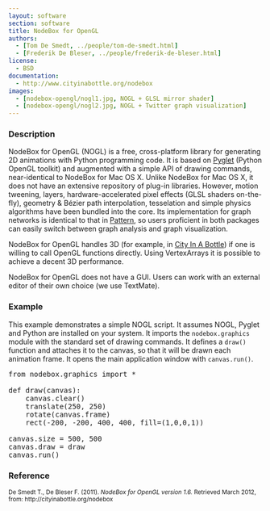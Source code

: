 ```yaml
---
layout: software
section: software
title: NodeBox for OpenGL
authors:
  - [Tom De Smedt, ../people/tom-de-smedt.html]
  - [Frederik De Bleser, ../people/frederik-de-bleser.html]
license:
  - BSD
documentation:
  - http://www.cityinabottle.org/nodebox
images:
  - [nodebox-opengl/nogl1.jpg, NOGL + GLSL mirror shader]
  - [nodebox-opengl/nogl2.jpg, NOGL + Twitter graph visualization]
---
```


<h3>Description</h3>
NodeBox for OpenGL (NOGL) is a free, cross-platform library for generating 2D animations with Python programming code. It is based on <a href="http://www.pyglet.org" class="tag-software">Pyglet</a> (Python OpenGL toolkit) and augmented with a simple API of drawing commands, near-identical to NodeBox for Mac OS X. Unlike NodeBox for Mac OS X, it does not have an extensive repository of plug-in libraries. However, motion tweening, layers, hardware-accelerated pixel effects (GLSL shaders on-the-fly), geometry &amp; Bézier path interpolation, tesselation and simple physics algorithms have been bundled into the core. Its implementation for graph networks is identical to that in <a href="http://www.clips.ua.ac.be/pages/pattern" class="tag-software">Pattern</a>, so users proficient in both packages can easily switch between graph analysis and graph visualization.

NodeBox for OpenGL handles 3D (for example, in <a href="../projects/city-in-a-bottle.html" class="tag-project">City In A Bottle</a>) if one is willing to call OpenGL functions directly. Using VertexArrays it is possible to achieve a decent 3D performance. 

NodeBox for OpenGL does not have a GUI. Users can work with an external editor of their own choice (we use TextMate).

<h3>Example</h3>
This example demonstrates a simple NOGL script. It assumes NOGL, Pyglet and Python are installed on your system. It imports the <code>nodebox.graphics</code> module with the standard set of drawing commands. It defines a <code>draw()</code> function and attaches it to the canvas, so that it will be drawn each animation frame. It opens the main application window with <code>canvas.run()</code>.

<pre class="python">
from nodebox.graphics import *

def draw(canvas):
    canvas.clear()
    translate(250, 250)
    rotate(canvas.frame)
    rect(-200, -200, 400, 400, fill=(1,0,0,1))

canvas.size = 500, 500
canvas.draw = draw
canvas.run()
</pre>

<h3>Reference</h3>

<p class="cite"><small>De Smedt T., De Bleser F. (2011). <cite>NodeBox for OpenGL version 1.6.</cite> Retrieved March 2012, from: http://cityinabottle.org/nodebox</small></p>